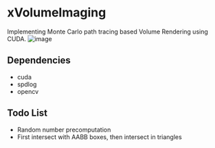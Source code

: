 # xVolumeImaging
Implementing Monte Carlo path tracing based Volume Rendering using CUDA.
![image](https://github.com/user-attachments/assets/9b660355-d4e5-41d2-9895-0adc4fbc9ba6)

## Dependencies
- cuda
- spdlog
- opencv


## Todo List
- Random number precomputation
- First intersect with AABB boxes, then intersect in triangles
